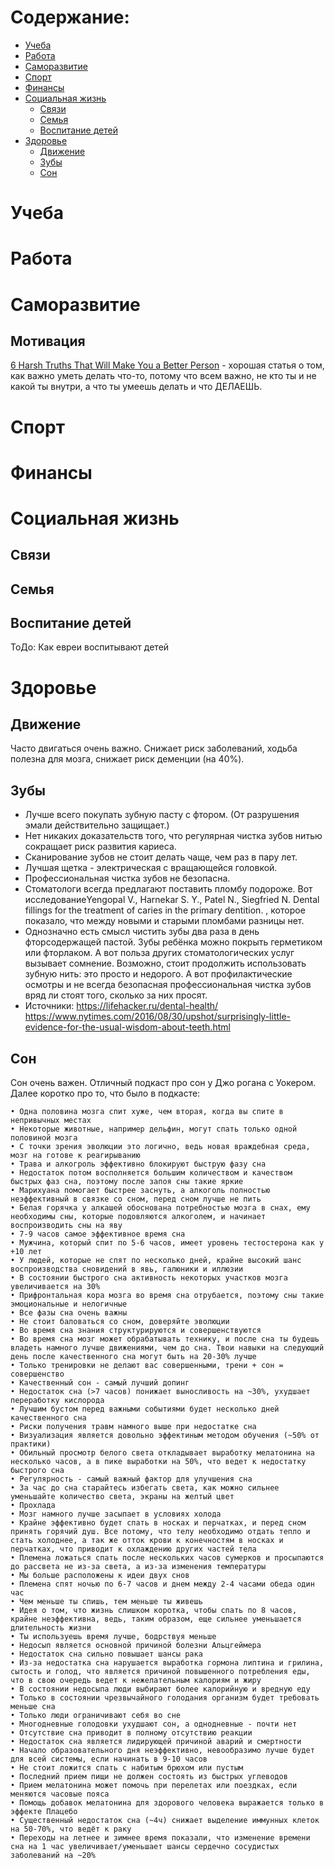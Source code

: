 # Содержание:
* [Учеба](https://github.com/WillHolmes/useful-information/blob/master/README.md#%D1%83%D1%87%D0%B5%D0%B1%D0%B0)  
* [Работа](https://github.com/WillHolmes/useful-information/blob/master/README.md#%D1%80%D0%B0%D0%B1%D0%BE%D1%82%D0%B0)  
* [Саморазвитие](https://github.com/WillHolmes/useful-information/blob/master/README.md#%D1%81%D0%B0%D0%BC%D0%BE%D1%80%D0%B0%D0%B7%D0%B2%D0%B8%D1%82%D0%B8%D0%B5)  
* [Спорт](https://github.com/WillHolmes/useful-information/blob/master/README.md#%D1%81%D0%BF%D0%BE%D1%80%D1%82)  
* [Финансы](https://github.com/WillHolmes/useful-information/blob/master/README.md#%D1%84%D0%B8%D0%BD%D0%B0%D0%BD%D1%81%D1%8B)  
* [Социальная жизнь](https://github.com/WillHolmes/useful-information/blob/master/README.md#%D1%81%D0%BE%D1%86%D0%B8%D0%B0%D0%BB%D1%8C%D0%BD%D0%B0%D1%8F-%D0%B6%D0%B8%D0%B7%D0%BD%D1%8C)  
    * [Связи](https://github.com/WillHolmes/useful-information/blob/master/README.md#%D1%81%D0%B2%D1%8F%D0%B7%D0%B8)  
    * [Семья](https://github.com/WillHolmes/useful-information/blob/master/README.md#%D1%81%D0%B5%D0%BC%D1%8C%D1%8F)  
    * [Воспитание детей](https://github.com/WillHolmes/useful-information/blob/master/README.md#%D0%B2%D0%BE%D1%81%D0%BF%D0%B8%D1%82%D0%B0%D0%BD%D0%B8%D0%B5-%D0%B4%D0%B5%D1%82%D0%B5%D0%B9)  
* [Здоровье](https://github.com/WillHolmes/useful-information/blob/master/README.md#%D0%B7%D0%B4%D0%BE%D1%80%D0%BE%D0%B2%D1%8C%D0%B5)  
    * [Движение](https://github.com/WillHolmes/useful-information/blob/master/README.md#%D0%B4%D0%B2%D0%B8%D0%B6%D0%B5%D0%BD%D0%B8%D0%B5)  
    * [Зубы](https://github.com/WillHolmes/useful-information/blob/master/README.md#%D0%B7%D1%83%D0%B1%D1%8B)  
    * [Сон](https://github.com/WillHolmes/useful-information/blob/master/README.md#%D1%81%D0%BE%D0%BD)  

# Учеба
# Работа
# Саморазвитие
## Мотивация
[6 Harsh Truths That Will Make You a Better Person](http://www.cracked.com/blog/6-harsh-truths-that-will-make-you-better-person) - хорошая статья о том, как важно уметь делать что-то, потому что всем важно, не кто ты и не какой ты внутри, а что ты умеешь делать и что ДЕЛАЕШЬ.
# Спорт
# Финансы
# Социальная жизнь
## Связи
## Семья
## Воспитание детей
ТоДо: Как евреи воспитывают детей
# Здоровье
## Движение
Часто двигаться очень важно. Снижает риск заболеваний, ходьба полезна для мозга, снижает риск деменции (на 40%).
## Зубы
* Лучше всего покупать зубную пасту с фтором. (От разрушения эмали действительно защищает.)
* Нет никаких доказательств того, что регулярная чистка зубов нитью сокращает риск развития кариеса.
* Сканирование зубов не стоит делать чаще, чем раз в пару лет.
* Лучшая щетка - электрическая с вращающейся головкой.
* Профессиональная чистка зубов не безопасна.
* Стоматологи всегда предлагают поставить пломбу подороже. Вот исследованиеYengopal V., Harnekar S. Y., Patel N., Siegfried N. Dental fillings for the treatment of caries in the primary dentition. , которое показало, что между новыми и старыми пломбами разницы нет.
* Однозначно есть смысл чистить зубы два раза в день фторсодержащей пастой. Зубы ребёнка можно покрыть герметиком или фторлаком. А вот польза других стоматологических услуг вызывает сомнение.
Возможно, стоит продолжить использовать зубную нить: это просто и недорого. А вот профилактические осмотры и не всегда безопасная профессиональная чистка зубов вряд ли стоят того, сколько за них просят.
* Источники: https://lifehacker.ru/dental-health/ 
https://www.nytimes.com/2016/08/30/upshot/surprisingly-little-evidence-for-the-usual-wisdom-about-teeth.html
## Сон
Сон очень важен. Отличный подкаст про сон у Джо рогана с Уокером. Далее коротко про то, что было в подкасте:

    • Одна половина мозга спит хуже, чем вторая, когда вы спите в непривычных местах
    • Некоторые животные, например дельфин, могут спать только одной половиной мозга
    • С точки зрения эволюции это логично, ведь новая враждебная среда, мозг на готове к реагирыванию
    • Трава и алкогроль эффективно блокируют быструю фазу сна
    • Недостаток потом восполняется большим количеством и качеством быстрых фаз сна, поэтому после запоя сны такие яркие
    • Марихуана помогает быстрее заснуть, а алкоголь полностью неэффективный в связке со сном, перед сном лучше не пить
    • Белая горячка у алкашей обоснована потребностью мозга в снах, ему необходимы сны, которые подовляются алкоголем, и начинает воспроизводить сны на яву
    • 7-9 часов самое эффективное время сна
    • Мужчина, который спит по 5-6 часов, имеет уровень тестостерона как у +10 лет
    • У людей, которые не спят по несколько дней, крайне высокий шанс воспроизводства сновидений в явь, галюники и иллюзии
    • В состоянии быстрого сна активность некоторых участков мозга увеличивается на 30%
    • Прифронтальная кора мозга во время сна отрубается, поэтому сны такие эмоциональные и нелогичные
    • Все фазы сна очень важны
    • Не стоит баловаться со сном, доверяйте эволюции
    • Во время сна знания структурируются и совершенствуются
    • Во время сна мозг может обрабатывать технику, и после сна ты будешь владеть намного лучше движениями, чем до сна. Твои навыки на следующий день после качественного сна могут быть на 20-30% лучше
    • Только тренировки не делают вас совершенными, трени + сон = совершенство
    • Качественный сон - самый лучший допинг
    • Недостаток сна (>7 часов) понижает выносливость на ~30%, ухудшает переработку кислорода
    • Лучшим бустом перед важными событиями будет несколько дней качественного сна
    • Риски получения травм намного выше при недостатке сна
    • Визуализация является довольно эффектиным методом обучения (~50% от практики)
    • Обильный просмотр белого света откладывает выработку мелатонина на несколько часов, а в пике выработки на 50%, что ведет к недостатку быстрого сна
    • Регулярность - самый важный фактор для улучшения сна
    • За час до сна старайтесь избегать света, как можно сильнее уменьшайте количество света, экраны на желтый цвет
    • Прохлада
    • Мозг намного лучше засыпает в условиях холода
    • Крайне эффективно будет спать в носках и перчатках, и перед сном принять горячий душ. Все потому, что телу необходимо отдать тепло и стать холоднее, а так же отток крови к конечностям в носках и перчатках, что приводит к охлаждению других частей тела
    • Племена ложаться спать после нескольких часов сумерков и просыпаются до рассвета не из-за света, а из-за изменения температуры
    • Мы больше расположены к идеи двух снов
    • Племена спят ночью по 6-7 часов и днем между 2-4 часами обеда один час
    • Чем меньше ты спишь, тем меньше ты живешь
    • Идея о том, что жизнь слишком коротка, чтобы спать по 8 часов, крайне неэффективна, ведь, таким образом, еще сильнее уменьшается длительность жизни
    • Ты используешь время лучше, бодрствуя меньше
    • Недосып является основной причиной болезни Альцгеймера
    • Недостаток сна сильно повышает шансы рака
    • Из-за недостатка сна нарушается выработка гормона липтина и грилина, сытость и голод, что является причиной повышенного потребления еды, что в свою очередь ведет к нежелательным калориям и жиру
    • В состоянии недосыпа люди выбирают более калорийную и вредную еду
    • Только в состоянии чрезвычайного голодания организм будет требовать меньше сна
    • Только люди ограничивают себя во сне
    • Многодневные голодовки ухудшают сон, а однодневные - почти нет
    • Отсутствие сна приводит в полному отсутствию реакции
    • Недостаток сна является лидирующей причиной аварий и смертности
    • Начало образовательного дня неэффективно, невообразимо лучше будет для всей системы, если начинать в 9-10 часов
    • Не стоит ложится спать с набитым брюхом или пустым
    • Последний прием пищи не должен состоять из быстрых углеводов
    • Прием мелатонина может помочь при перелетах или поездках, если меняются часовые пояса
    • Помощь добавок мелатонина для здорового человека выражается только в эффекте Плацебо
    • Существенный недостаток сна (~4ч) снижает выделение иммунных клеток на 50-70%, что ведёт к раку
    • Переходы на летнее и зимнее время показали, что изменение времени сна на 1 час увеличивает/уменьшает шансы сердечно сосудистых заболеваний на ~20%
